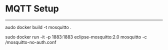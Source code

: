 # MQTT Setup
***
audo docker build -t mosquitto .

sudo  docker run -it -p 1883:1883 eclipse-mosquitto:2.0 mosquitto -c /mosquitto-no-auth.conf
